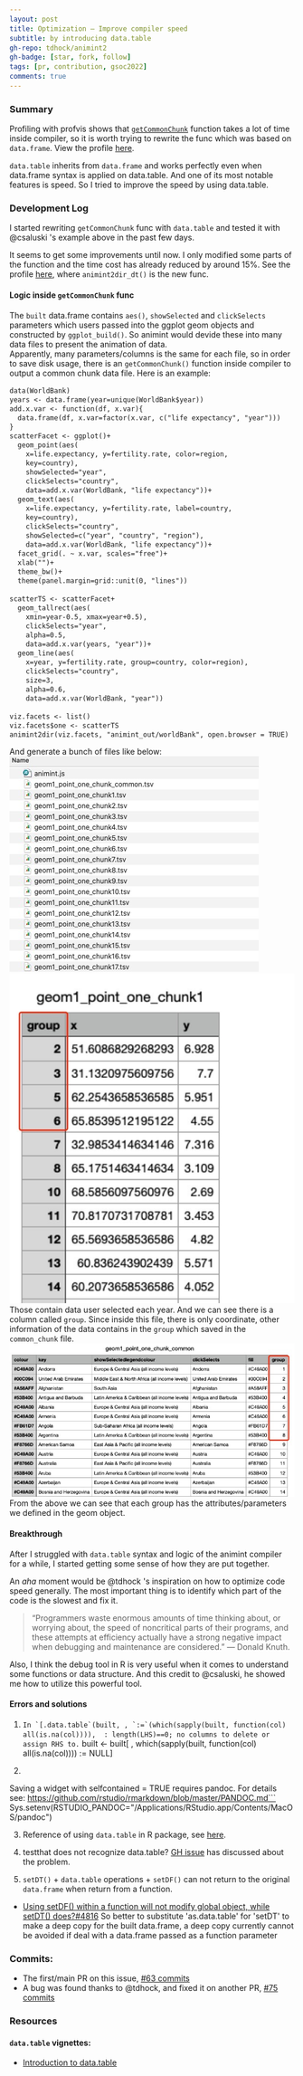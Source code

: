 ```yaml
---
layout: post
title: Optimization – Improve compiler speed
subtitle: by introducing data.table
gh-repo: tdhock/animint2
gh-badge: [star, fork, follow]
tags: [pr, contribution, gsoc2022]
comments: true
---
```


### Summary
Profiling with profvis shows that [```getCommonChunk```](https://github.com/tdhock/animint2/blob/96ec0caf446c555ae847febdf3681de6a6525ee8/R/z_animintHelpers.R#L750-#L874) function takes a lot of time inside compiler, so it is worth trying to rewrite the func which was based on ```data.frame```. View the profile [here](https://bl.ocks.org/Faye-yufan/f81c1a8f27050acc3bc11b169d515c19).

`data.table`  inherits from `data.frame` and works perfectly even when data.frame syntax is applied on data.table. And one of its most notable features is speed. So I tried to improve the speed by using data.table.

### Development Log
I started rewriting ```getCommonChunk``` func with ```data.table``` and tested it with @csaluski 's example above in the past few days. 

It seems to get some improvements until now. I only modified some parts of the function and the time cost has already reduced by around 15%. See the profile [here](https://bl.ocks.org/Faye-yufan/3f2129fbb9ea9961d9ce74b90158d60e), where ```animint2dir_dt()``` is the new func.

#### Logic inside `getCommonChunk` func
The `built` data.frame contains `aes()`, `showSelected` and `clickSelects` parameters which users passed into the ggplot geom objects and constructed by `ggplot_build()`. So animint would devide these into many data files to present the animation of data.  
Apparently, many parameters/columns is the same for each file, so in order to save disk usage, there is an `getCommonChunk()` function inside compiler to output a common chunk data file. Here is an example:
```
data(WorldBank)
years <- data.frame(year=unique(WorldBank$year))
add.x.var <- function(df, x.var){
  data.frame(df, x.var=factor(x.var, c("life expectancy", "year")))
}
scatterFacet <- ggplot()+
  geom_point(aes(
    x=life.expectancy, y=fertility.rate, color=region,
    key=country),
    showSelected="year",
    clickSelects="country",
    data=add.x.var(WorldBank, "life expectancy"))+
  geom_text(aes(
    x=life.expectancy, y=fertility.rate, label=country,
    key=country),
    clickSelects="country",
    showSelected=c("year", "country", "region"),
    data=add.x.var(WorldBank, "life expectancy"))+
  facet_grid(. ~ x.var, scales="free")+
  xlab("")+
  theme_bw()+
  theme(panel.margin=grid::unit(0, "lines"))

scatterTS <- scatterFacet+
  geom_tallrect(aes(
    xmin=year-0.5, xmax=year+0.5),
    clickSelects="year",
    alpha=0.5,
    data=add.x.var(years, "year"))+
  geom_line(aes(
    x=year, y=fertility.rate, group=country, color=region),
    clickSelects="country",
    size=3,
    alpha=0.6,
    data=add.x.var(WorldBank, "year"))

viz.facets <- list()
viz.facets$one <- scatterTS
animint2dir(viz.facets, "animint_out/worldBank", open.browser = TRUE)
```
And generate a bunch of files like below:  
![FileImg](../assets/img/2022-06-24-files-overview.jpg)  
![ChunkFile](../assets/img/2022-06-24-chunk-file-1.jpg)  
Those contain data user selected each year. And we can see there is a column called `group`. Since inside this file, there is only coordinate, other information of the data contains in the `group` which saved in the `common_chunk` file.  
![CommonChunkFile](../assets/img/2022-06-24-common-chunk-file-1.jpg)  
From the above we can see that each group has the attributes/parameters we defined in the geom object.

#### Breakthrough
After I struggled with `data.table` syntax and logic of the animint compiler for a while, I started getting some sense of how they are put together.

An _aha_ moment would be @tdhock 's inspiration on how to optimize code speed generally. The most important thing is to identify which part of the code is the slowest and fix it. 

> “Programmers waste enormous amounts of time thinking about, or worrying about, the speed of noncritical parts of their programs, and these attempts at efficiency actually have a strong negative impact when debugging and maintenance are considered.”
> — Donald Knuth.

Also, I think the debug tool in R is very useful when it comes to understand some functions or data structure. And this credit to @csaluski, he showed me how to utilize this powerful tool.


#### Errors and solutions
1. ```In `[.data.table`(built, , `:=`(which(sapply(built, function(col) all(is.na(col)))),  :
  length(LHS)==0; no columns to delete or assign RHS to.```
  built <- built[ , which(sapply(built, function(col) all(is.na(col)))) := NULL]
  
 2. ```Error in htmlwidgets::saveWidget(p, "profile-1.html") : 
  Saving a widget with selfcontained = TRUE requires pandoc. For details see:
https://github.com/rstudio/rmarkdown/blob/master/PANDOC.md```
Sys.setenv(RSTUDIO_PANDOC="/Applications/RStudio.app/Contents/MacOS/pandoc")

3. Reference of using `data.table` in R package, see [here](https://cran.r-project.org/web/packages/data.table/vignettes/datatable-importing.html).

4. testthat does not recognize data.table? [GH issue](https://github.com/Rdatatable/data.table/issues/2053) has discussed about the problem.

5. `setDT()` + `data.table` operations + `setDF()` can not return to the original `data.frame` when return from a function.  
* [Using setDF() within a function will not modify global object, while setDT() does?#4816](https://github.com/Rdatatable/data.table/issues/4816)
So better to substitute 'as.data.table' for 'setDT' to make a deep copy for the built data.frame, a deep copy currently cannot be avoided if deal with a data.frame passed as a function parameter


### Commits:
- The first/main PR on this issue, [#63 commits](https://github.com/tdhock/animint2/pull/63/commits)
- A bug was found thanks to @tdhock, and fixed it on another PR, [#75 commits](https://github.com/tdhock/animint2/pull/75/commits)

### Resources
#### `data.table` vignettes:
* [Introduction to data.table](https://cran.r-project.org/web/packages/data.table/vignettes/datatable-intro.html)